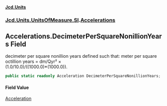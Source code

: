 #### [Jcd.Units](index.md 'index')
### [Jcd.Units.UnitsOfMeasure.SI](Jcd.Units.UnitsOfMeasure.SI.md 'Jcd.Units.UnitsOfMeasure.SI').[Accelerations](Accelerations.md 'Jcd.Units.UnitsOfMeasure.SI.Accelerations')

## Accelerations.DecimeterPerSquareNonillionYears Field

decimeter per square nonillion years defined such that: meter per square octillion years = dm/Qyr² ×  
(1.0/10.0)/((1000.0)*(1000.0)).

```csharp
public static readonly Acceleration DecimeterPerSquareNonillionYears;
```

#### Field Value
[Acceleration](Acceleration.md 'Jcd.Units.UnitTypes.Acceleration')